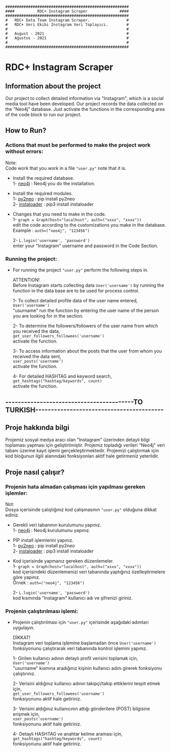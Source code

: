 	######################################################
	####          RDC+ Instagram Scraper              ####
	######################################################
	#   RDC+ Data Team Instagram Scraper.                #
	#   RDC+ Veri Ekibi Instagram Veri Toplayıcı.        #
	#                                                    #
	#   August - 2021                                    #
	#   Ağustos - 2021                                   #
	#                                                    #
	######################################################

# RDC+ Instagram Scraper

## Information about the project

Our project to collect detailed information via "Instagram", which is a social media tool
have been developed. Our project records the data collected on the "Neo4j" database.
Just activate the functions in the corresponding area of the code block to run our project.

## How to Run?

### Actions that must be performed to make the project work without errors:
Note: <br>
	Code work that you work in a file <code>"user.py"</code> note that it is.
	
* Install the required database. <br>
	1- [neo4j](https://neo4j.com/download/) : Neo4j you do the installation.

* Install the required modules. <br>
	1- [py2neo](https://github.com/py2neo-org/py2neo) : pip install py2neo <br>
	2- [instaloader](https://instaloader.github.io/installation.html) : pip3 install instaloader
	
* Changes that you need to make in the code. <br>
	1- ```graph = Graph(host="localhost", auth=("xxxx", "xxxx"))``` <br> 
	edit the code according to the customizations you make in the database. <br>
	Example : ```auth=("neo4j", "123456")```
	
	2- ```L.login('username', 'password')``` <br>
	enter your "Instagram" username and password in the Code Section.

### Running the project:

* For running the project <code>"user.py"</code> perform the following steps in. <br>
	
	ATTENTION! <br>
		Before Instagram starts collecting data ```User('username')``` by running the function
		in the data base are to be used for process control.
		
	1- To collect detailed profile data of the user name entered, <br>
	```User('username')``` <br>
	"usurname" run the function by entering the user name of the person you are looking for in the section.
	
	2- To determine the followers/followers of the user name from which you received the data, <br> 
	```get_user_followers_followees('username')``` <br>
	activate the function.
	
	3- To access information about the posts that the user from whom you received the data sent, <br>
	```user_posts('username')``` <br>
	activate the function.
	
	4- For detailed HASHTAG and keyword search, <br>
	```get_hashtags("hashtag/keywords", count)``` <br>
	activate the function.

## -----------------------------------------TO TURKISH-----------------------------------------

## Proje hakkında bilgi

Projemiz sosyal medya aracı olan "Instagram" üzerinden detaylı bilgi toplaması yapması için
geliştirilmiştir. Projemiz topladığı verileri "Neo4j" veri tabanı üzerine kayıt işlemi gerçekleştirmektedir.
Projemizi çalıştırmak için kod bloğunun ilgili alanındaki fonksiyonları aktif hale getirmeniz yeterlidir.

## Proje nasıl çalışır?

### Projenin hata almadan çalışması için yapılması gereken işlemler:
Not: <br>
	Dosya içerisinde çalıştığınız kod çalışmasının <code>"user.py"</code> olduğuna dikkat ediniz.

* Gerekli veri tabanının kurulumunu yapınız. <br>
	1- [neo4j](https://neo4j.com/download/) : Neo4j kurulumunu yapınız.
	
* PİP install işlemlerini yapınız. <br>
	1- [py2neo](https://github.com/py2neo-org/py2neo) : pip install py2neo <br>
	2- [instaloader](https://instaloader.github.io/installation.html) : pip3 install instaloader
	
* Kod içerisinde yapmanız gereken düzenlemeler. <br>
	1- ```graph = Graph(host="localhost", auth=("xxxx", "xxxx"))``` <br> 
	kod içerisindeki düzenlemenizi veri tabanında yaptığınız özelleştirmelere göre yapınız. <br>
	Örnek : ```auth=("neo4j", "123456")```
	
	2- ```L.login('username', 'password')``` <br>
	kod kısmında "Instagram" kullanıcı adı ve şifrenizi giriniz.
	
### Projenin çalıştırılması işlemi:

* Projenin çalıştırılması için <code>"user.py"</code> içerisinde aşağıdaki adımları uygulayın. <br>
	
	DİKKAT! <br>
		Instagram veri toplama işlemine başlamadan önce ```User('username')``` fonksiyonunu çalıştırarak
		veri tabanında kontrol işlemini yapınız.
		
	1- Girilen kullanıcı adının detaylı profil verisini toplamak için, <br>
	```User('username')``` <br>
	"usurname" kısmına aradığınız kişinin kullanıcı adını girerek fonksiyonu çalıştırınız.
	
	2- Verisini aldığınız kullanıcı adının takipçi/takip ettiklerini tespit etmek için, <br> 
	```get_user_followers_followees('username')``` <br>
	fonksiyonunu aktif hale getiriniz.
	
	3- Verisini aldığınız kullanıcının attığı gönderilere (POST) bilgisine erişmek için, <br>
	```user_posts('username')``` <br>
	fonksiyonunu aktif hale getiriniz.
	
	4- Detaylı HASHTAG ve anahtar kelime araması için, <br>
	```get_hashtags("hashtag/keywords", count)``` <br>
	fonksiyonunu aktif hale getiriniz.
	
